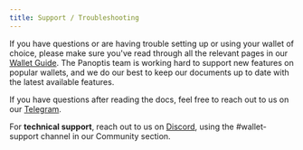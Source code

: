 ```yaml
---
title: Support / Troubleshooting
---
```


If you have questions or are having trouble setting up or using your wallet
of choice, please make sure you've read through all the relevant pages in our
[Wallet Guide](paper-wallet.md). The Panoptis team is working hard to support new
features on popular wallets, and we do our best to keep our documents up to date
with the latest available features.

If you have questions after reading the docs, feel free to reach out to us on
our [Telegram](https://t.me/solanaio).

For **technical support**, reach out to us on
[Discord](https://discordapp.com/invite/pquxPsq), using the #wallet-support
channel in our Community section.
